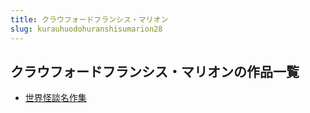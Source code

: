 ```yaml
---
title: クラウフォードフランシス・マリオン
slug: kurauhuodohuranshisumarion28
---
```


## クラウフォードフランシス・マリオンの作品一覧

- [世界怪談名作集](shijieguaitanmi-3b8)

